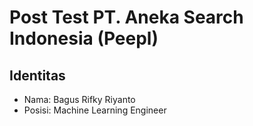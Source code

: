 # Post Test PT. Aneka Search Indonesia (Peepl)

## Identitas
- Nama: Bagus Rifky Riyanto
- Posisi: Machine Learning Engineer

